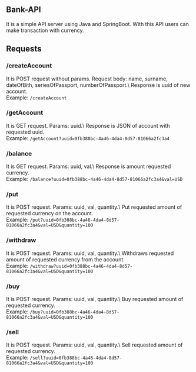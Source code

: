 ## Bank-API
It is a simple API server using Java and SpringBoot. With this API users can make transaction with currency.
## Requests
### /createAccount
It is POST request without params. Request body: name, surname, dateOfBith, seriesOfPassport, numberOfPassport.\ 
Response is uuid of new account.\
Example: `/createAccount`
### /getAccount
It is GET request. Params: uuid.\ 
Response is JSON of account with requested uuid.\
Example: `/getAccount?uuid=0fb388bc-4a46-4da4-8d57-81066a2fc3a4`
### /balance
It is GET request. Params: uuid, val.\ 
Response is amount requested currency.\
Example: `/balance?uuid=0fb388bc-4a46-4da4-8d57-81066a2fc3a4&val=USD`
### /put
It is POST request. Params: uuid, val, quantity.\ 
Put requested amount of requested currency on the account.\
Example: `/put?uuid=0fb388bc-4a46-4da4-8d57-81066a2fc3a4&val=USD&quantity=100`
### /withdraw
It is POST request. Params: uuid, val, quantity.\ 
Withdraws requested amount of requested currency from the account.\
Example: `/withdraw?uuid=0fb388bc-4a46-4da4-8d57-81066a2fc3a4&val=USD&quantity=100`
### /buy
It is POST request. Params: uuid, val, quantity.\ 
Buy requested amount of requested currency.\
Example: `/buy?uuid=0fb388bc-4a46-4da4-8d57-81066a2fc3a4&val=USD&quantity=100`
### /sell
It is POST request. Params: uuid, val, quantity.\ 
Sell requested amount of requested currency.\
Example: `/sell?uuid=0fb388bc-4a46-4da4-8d57-81066a2fc3a4&val=USD&quantity=100`
